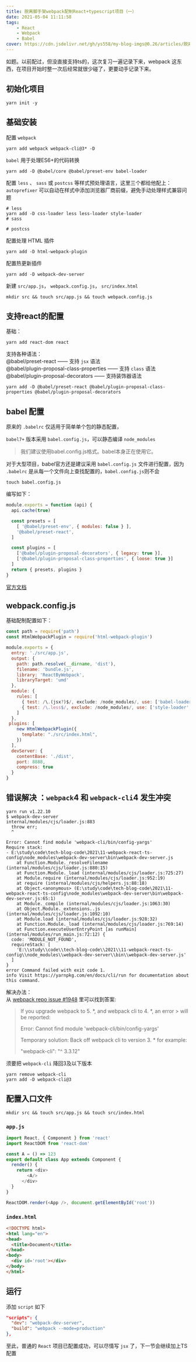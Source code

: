 ```yaml
---
title: 脱离脚手架webpack配制React+typescript项目（一）
date: 2021-05-04 11:11:58
tags:
    - React
    - Webpack
    - Babel
cover: https://cdn.jsdelivr.net/gh/ys558/my-blog-imgs@0.26/articles/脱离脚手架webpack配制React+typescript项目/cover2.png
---
```


如题。以前配过，但没直接支持ts的，这次复习一遍记录下来，webpack 这东西，在项目开始时整一次后经常就很少碰了，更要动手记录下来。

<!-- more -->

## 初始化项目   
```shell
yarn init -y
```
## 基础安装

配置 `webpack`

```shell
yarn add webpack webpack-cli@3* -D
```

`babel` 用于处理ES6+的代码转换
```shell
yarn add -D @babel/core @babel/preset-env babel-loader
```

配置 `less` 、 `sass` 或 `postcss` 等样式预处理语言，这里三个都给他配上：   
`autoprefixer` 可以自动在样式中添加浏览器厂商前缀，避免手动处理样式兼容问题   
```shell
# less
yarn add -D css-loader less less-loader style-loader
# sass

# postcss

```

配置处理 HTML 插件 
```shell
yarn add -D html-webpack-plugin
```

配置热更新插件
```shell
yarn add -D webpack-dev-server 
```

新建 `src/app.js`， `webpack.config.js`， `src/index.html`   
```shell
mkdir src && touch src/app.js && touch webpack.config.js 
```

## 支持react的配置

基础：
```shell
yarn add react-dom react
```

支持各种语法：   
@babel/preset-react —— 支持 `jsx` 语法   
@babel/plugin-proposal-class-properties —— 支持 `class` 语法   
@babel/plugin-proposal-decorators —— 支持装饰器语法   


```shell
yarn add -D @babel/preset-react @babel/plugin-proposal-class-properties @babel/plugin-proposal-decorators
```


## babel 配置

原来的 `.babelrc` 仅适用于简单单个包的静态配置，

`babel7+` 版本采用 `babel.config.js`，可以静态编译 `node_modules`  

> 我们建议使用babel.config.js格式。babel本身正在使用它。   

对于大型项目，babel官方还是建议采用 `babel.config.js` 文件进行配置，因为 `.babelrc` 是从每一个文件向上查找配置的，`babel.config.js`则不会     

```shell
touch babel.config.js
```

编写如下：   
```js
module.exports = function (api) {
  api.cache(true)

  const presets = [
    [ '@babel/preset-env', { modules: false } ],
    '@babel/preset-react',
  ]

  const plugins = [
    ['@babel/plugin-proposal-decorators', { legacy: true }],
    ['@babel/plugin-proposal-class-properties', { loose: true }]
  ]
  return { presets, plugins }
}
```

[官方文档](https://babel.docschina.org/docs/en/config-files/#project-wide-configuration)
## webpack.config.js
基础配制配置如下：

```js
const path = require('path')
const HtmlWebpackPlugin = require('html-webpack-plugin')

module.exports = {
  entry: './src/app.js',
  output: {
    path: path.resolve(__dirname, 'dist'),
    filename: 'bundle.js',
    library: 'ReactByWebpack',
    libraryTarget: 'umd'
  },
  module: {
    rules: [
      { test: /\.(jsx?)$/, exclude: /node_modules/, use: ['babel-loader'] },
      { test: /\.less$/, exclude: /node_modules/, use: ['style-loader', 'css-loader', 'less-loader']}
    ]
  },
 plugins: [
    new HtmlWebpackPlugin({
      template: "./src/index.html",
    })
  ],
  devServer: {
    contentBase: './dist',
    port: 8888,
    compress: true
  }
}
```

## 错误解决 ：`webpack`4 和 `webpack-cli`4 发生冲突

```shell
yarn run v1.22.10
$ webpack-dev-server
internal/modules/cjs/loader.js:883
  throw err;
  ^

Error: Cannot find module 'webpack-cli/bin/config-yargs'
Require stack:
- E:\study\code\tech-blog-code\2021\11-webpack-react-ts-config\node_modules\webpack-dev-server\bin\webpack-dev-server.js
    at Function.Module._resolveFilename (internal/modules/cjs/loader.js:880:15)
    at Function.Module._load (internal/modules/cjs/loader.js:725:27)
    at Module.require (internal/modules/cjs/loader.js:952:19)
    at require (internal/modules/cjs/helpers.js:88:18)
    at Object.<anonymous> (E:\study\code\tech-blog-code\2021\11-webpack-react-ts-config\node_modules\webpack-dev-server\bin\webpack-dev-server.js:65:1)
    at Module._compile (internal/modules/cjs/loader.js:1063:30)
    at Object.Module._extensions..js (internal/modules/cjs/loader.js:1092:10)
    at Module.load (internal/modules/cjs/loader.js:928:32)
    at Function.Module._load (internal/modules/cjs/loader.js:769:14)
    at Function.executeUserEntryPoint [as runMain] (internal/modules/run_main.js:72:12) {
  code: 'MODULE_NOT_FOUND',
  requireStack: [
    'E:\\study\\code\\tech-blog-code\\2021\\11-webpack-react-ts-config\\node_modules\\webpack-dev-server\\bin\\webpack-dev-server.js'     
  ]
}
error Command failed with exit code 1.
info Visit https://yarnpkg.com/en/docs/cli/run for documentation about this command.
```

解决办法：   
从 [webpack repo issue #1948](https://github.com/webpack/webpack-cli/issues/1948) 里可以找到答案: 

> If you upgrade webpack to 5. *, and webpack cli to 4. *, an error > will be reported:
> 
> Error: Cannot find module 'webpack-cli/bin/config-yargs'
> 
> Temporary solution:
> Back off webpack cli to version 3. * for example:
> 
> "webpack-cli": "^ 3.3.12"

须要把 `webpack-cli` 降回3及以下版本

```shell
yarn remove webpack-cli
yarn add -D webpack-cli@3
```

## 配置入口文件

```shell
mkdir src && touch src/app.js && touch src/index.html
```

### `app.js`
```js
import React, { Component } from 'react'
import ReactDOM from 'react-dom'

const A = () => 123
export default class App extends Component {
  render() {
    return <div>
        <A/>
      </div>
  }
}

ReactDOM.render(<App />, document.getElementById('root'))
```

### `index.html`

```html
<!DOCTYPE html>
<html lang="en">
<head>
  <title>Document</title>
</head>
<body>
  <div id='root'></div>
</body>
</html>
```

## 运行

添加 `script` 如下
```json
"scripts": {
  "dev": "webpack-dev-server",
  "build": "webpack --mode=production"
},
```
至此，普通的 `React` 项目已配置成功，可以尽情写 `jsx` 了，下一节会继续加上TS配置
